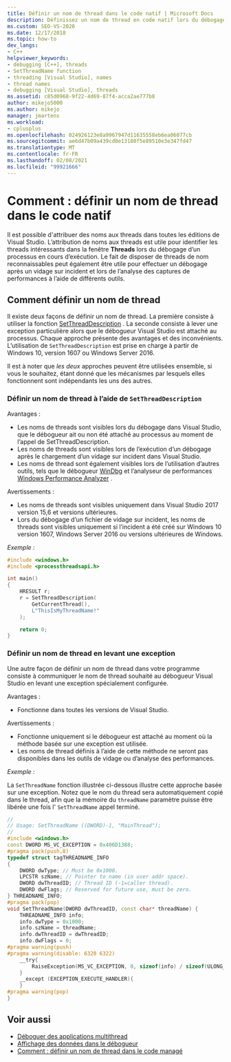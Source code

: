```yaml
---
title: Définir un nom de thread dans le code natif | Microsoft Docs
description: Définissez un nom de thread en code natif lors du débogage d’applications multithread dans Visual Studio. Le nom du thread est utilisé pour effectuer le suivi des threads dans la fenêtre threads.
ms.custom: SEO-VS-2020
ms.date: 12/17/2018
ms.topic: how-to
dev_langs:
- C++
helpviewer_keywords:
- debugging [C++], threads
- SetThreadName function
- threading [Visual Studio], names
- thread names
- debugging [Visual Studio], threads
ms.assetid: c85d0968-9f22-4d69-87f4-acca2ae777b8
author: mikejo5000
ms.author: mikejo
manager: jmartens
ms.workload:
- cplusplus
ms.openlocfilehash: 024926123e8a9967947d11635558eb6ea06077cb
ms.sourcegitcommit: ae6d47b09a439cd0e13180f5e89510e3e347fd47
ms.translationtype: MT
ms.contentlocale: fr-FR
ms.lasthandoff: 02/08/2021
ms.locfileid: "99921666"
---
```

# <a name="how-to-set-a-thread-name-in-native-code"></a>Comment : définir un nom de thread dans le code natif
Il est possible d'attribuer des noms aux threads dans toutes les éditions de Visual Studio. L’attribution de noms aux threads est utile pour identifier les threads intéressants dans la fenêtre **Threads** lors du débogage d’un processus en cours d’exécution. Le fait de disposer de threads de nom reconnaissables peut également être utile pour effectuer un débogage après un vidage sur incident et lors de l’analyse des captures de performances à l’aide de différents outils.

## <a name="ways-to-set-a-thread-name"></a>Comment définir un nom de thread

Il existe deux façons de définir un nom de thread. La première consiste à utiliser la fonction [SetThreadDescription](/windows/desktop/api/processthreadsapi/nf-processthreadsapi-setthreaddescription) . La seconde consiste à lever une exception particulière alors que le débogueur Visual Studio est attaché au processus. Chaque approche présente des avantages et des inconvénients. L’utilisation de `SetThreadDescription` est prise en charge à partir de Windows 10, version 1607 ou Windows Server 2016.

Il est à noter que _les deux_ approches peuvent être utilisées ensemble, si vous le souhaitez, étant donné que les mécanismes par lesquels elles fonctionnent sont indépendants les uns des autres.

### <a name="set-a-thread-name-by-using-setthreaddescription"></a>Définir un nom de thread à l’aide de `SetThreadDescription`

Avantages :
* Les noms de threads sont visibles lors du débogage dans Visual Studio, que le débogueur ait ou non été attaché au processus au moment de l’appel de SetThreadDescription.
* Les noms de threads sont visibles lors de l’exécution d’un débogage après le chargement d’un vidage sur incident dans Visual Studio.
* Les noms de thread sont également visibles lors de l’utilisation d’autres outils, tels que le débogueur [WinDbg](/windows-hardware/drivers/debugger/debugger-download-tools) et l’analyseur de performances [Windows Performance Analyzer](/windows-hardware/test/wpt/windows-performance-analyzer) .

Avertissements :
* Les noms de threads sont visibles uniquement dans Visual Studio 2017 version 15,6 et versions ultérieures.
* Lors du débogage d’un fichier de vidage sur incident, les noms de threads sont visibles uniquement si l’incident a été créé sur Windows 10 version 1607, Windows Server 2016 ou versions ultérieures de Windows.

*Exemple :*

```C++
#include <windows.h>
#include <processthreadsapi.h>

int main()
{
    HRESULT r;
    r = SetThreadDescription(
        GetCurrentThread(),
        L"ThisIsMyThreadName!"
    );

    return 0;
}
```

### <a name="set-a-thread-name-by-throwing-an-exception"></a>Définir un nom de thread en levant une exception

Une autre façon de définir un nom de thread dans votre programme consiste à communiquer le nom de thread souhaité au débogueur Visual Studio en levant une exception spécialement configurée.

Avantages :
* Fonctionne dans toutes les versions de Visual Studio.

Avertissements :
* Fonctionne uniquement si le débogueur est attaché au moment où la méthode basée sur une exception est utilisée.
* Les noms de thread définis à l’aide de cette méthode ne seront pas disponibles dans les outils de vidage ou d’analyse des performances.

*Exemple :*

La `SetThreadName` fonction illustrée ci-dessous illustre cette approche basée sur une exception. Notez que le nom du thread sera automatiquement copié dans le thread, afin que la mémoire du `threadName` paramètre puisse être libérée une fois l' `SetThreadName` appel terminé.

```C++
//
// Usage: SetThreadName ((DWORD)-1, "MainThread");
//
#include <windows.h>
const DWORD MS_VC_EXCEPTION = 0x406D1388;
#pragma pack(push,8)
typedef struct tagTHREADNAME_INFO
{
    DWORD dwType; // Must be 0x1000.
    LPCSTR szName; // Pointer to name (in user addr space).
    DWORD dwThreadID; // Thread ID (-1=caller thread).
    DWORD dwFlags; // Reserved for future use, must be zero.
} THREADNAME_INFO;
#pragma pack(pop)
void SetThreadName(DWORD dwThreadID, const char* threadName) {
    THREADNAME_INFO info;
    info.dwType = 0x1000;
    info.szName = threadName;
    info.dwThreadID = dwThreadID;
    info.dwFlags = 0;
#pragma warning(push)
#pragma warning(disable: 6320 6322)
    __try{
        RaiseException(MS_VC_EXCEPTION, 0, sizeof(info) / sizeof(ULONG_PTR), (ULONG_PTR*)&info);
    }
    __except (EXCEPTION_EXECUTE_HANDLER){
    }
#pragma warning(pop)
}
```

## <a name="see-also"></a>Voir aussi
- [Déboguer des applications multithread](../debugger/debug-multithreaded-applications-in-visual-studio.md)
- [Affichage des données dans le débogueur](../debugger/viewing-data-in-the-debugger.md)
- [Comment : définir un nom de thread dans le code managé](../debugger/how-to-set-a-thread-name-in-managed-code.md)
